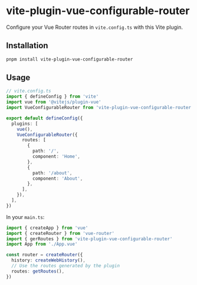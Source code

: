 # vite-plugin-vue-configurable-router

Configure your Vue Router routes in `vite.config.ts` with this Vite plugin.

## Installation

```bash
pnpm install vite-plugin-vue-configurable-router
```

## Usage

```ts
// vite.config.ts
import { defineConfig } from 'vite'
import vue from '@vitejs/plugin-vue'
import VueConfigurableRouter from 'vite-plugin-vue-configurable-router'

export default defineConfig({
  plugins: [
    vue(),
    VueConfigurableRouter({
      routes: [
        {
          path: '/',
          component: 'Home',
        },
        {
          path: '/about',
          component: 'About',
        },
      ],
    }),
  ],
})
```

In your `main.ts`:

```ts
import { createApp } from 'vue'
import { createRouter } from 'vue-router'
import { gerRoutes } from 'vite-plugin-vue-configurable-router'
import App from './App.vue'

const router = createRouter({
  history: createWebHistory(),
  // Use the routes generated by the plugin
  routes: getRoutes(),
})
```
